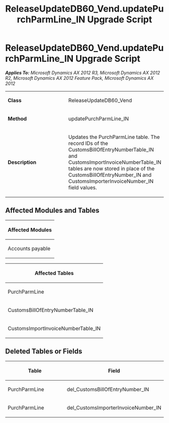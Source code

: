﻿---
title: ReleaseUpdateDB60_Vend.updatePurchParmLine_IN Upgrade Script
TOCTitle: ReleaseUpdateDB60_Vend.updatePurchParmLine_IN Upgrade Script
ms:assetid: 7edc9fd5-9739-0aa8-b243-27e46d305980
ms:mtpsurl: https://msdn.microsoft.com/en-us/library/JJ685859(v=AX.60)
ms:contentKeyID: 49709313
ms.date: 05/18/2015
mtps_version: v=AX.60
---

# ReleaseUpdateDB60\_Vend.updatePurchParmLine\_IN Upgrade Script 


_**Applies To:** Microsoft Dynamics AX 2012 R3, Microsoft Dynamics AX 2012 R2, Microsoft Dynamics AX 2012 Feature Pack, Microsoft Dynamics AX 2012_

<table>
<colgroup>
<col style="width: 50%" />
<col style="width: 50%" />
</colgroup>
<tbody>
<tr class="odd">
<td><p><strong>Class</strong></p></td>
<td><p>ReleaseUpdateDB60_Vend</p></td>
</tr>
<tr class="even">
<td><p><strong>Method</strong></p></td>
<td><p>updatePurchParmLine_IN</p></td>
</tr>
<tr class="odd">
<td><p><strong>Description</strong></p></td>
<td><p>Updates the PurchParmLine table. The record IDs of the CustomsBillOfEntryNumberTable_IN and CustomsImportInvoiceNumberTable_IN tables are now stored in place of the CustomsBillOfEntryNumber_IN and CustomsImporterInvoiceNumber_IN field values.</p></td>
</tr>
</tbody>
</table>


## Affected Modules and Tables

<table>
<colgroup>
<col style="width: 100%" />
</colgroup>
<thead>
<tr class="header">
<th><p>Affected Modules</p></th>
</tr>
</thead>
<tbody>
<tr class="odd">
<td><p>Accounts payable</p></td>
</tr>
</tbody>
</table>


<table>
<colgroup>
<col style="width: 100%" />
</colgroup>
<thead>
<tr class="header">
<th><p>Affected Tables</p></th>
</tr>
</thead>
<tbody>
<tr class="odd">
<td><p>PurchParmLine</p></td>
</tr>
<tr class="even">
<td><p>CustomsBillOfEntryNumberTable_IN</p></td>
</tr>
<tr class="odd">
<td><p>CustomsImportInvoiceNumberTable_IN</p></td>
</tr>
</tbody>
</table>


## Deleted Tables or Fields

<table>
<colgroup>
<col style="width: 50%" />
<col style="width: 50%" />
</colgroup>
<thead>
<tr class="header">
<th><p>Table</p></th>
<th><p>Field</p></th>
</tr>
</thead>
<tbody>
<tr class="odd">
<td><p>PurchParmLine</p></td>
<td><p>del_CustomsBillOfEntryNumber_IN</p></td>
</tr>
<tr class="even">
<td><p>PurchParmLine</p></td>
<td><p>del_CustomsImporterInvoiceNumber_IN</p></td>
</tr>
</tbody>
</table>

  


